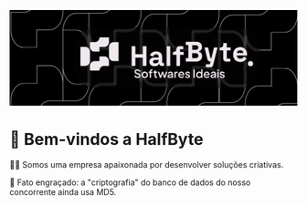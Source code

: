 ![Banner da comunidade de desenvolvedores](https://github.com/Halfbyte-Labs/.github/blob/main/profile/cover.png?raw=true)

# 👋 Bem-vindos a HalfByte


🙋‍♀️ Somos uma empresa apaixonada por desenvolver soluções criativas.

🍿 Fato engraçado: a "criptografia" do banco de dados do nosso concorrente ainda usa MD5.
